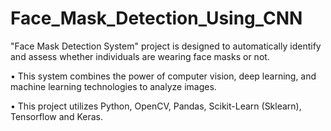 # Face_Mask_Detection_Using_CNN
 "Face Mask Detection System" project is designed to automatically identify and assess whether  individuals are wearing face masks or not.

• This system combines the power of computer vision, deep learning, and machine learning 
technologies to analyze images.

• This project utilizes Python, OpenCV, Pandas, Scikit-Learn (Sklearn), Tensorflow and Keras. 
